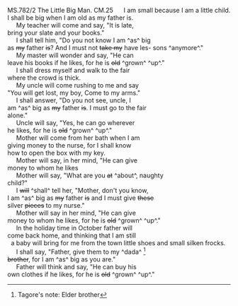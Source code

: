 MS.782/2 The Little Big Man. CM.25 
&nbsp;&nbsp;&nbsp;&nbsp;&nbsp;I am small because I am a little child. \
I shall be big when I am old as my father is. \
&nbsp;&nbsp;&nbsp;&nbsp;&nbsp;My teacher will come and say, "It is late, \
bring your slate and your books." \
&nbsp;&nbsp;&nbsp;&nbsp;&nbsp;I shall tell him, "Do you not know I am ^as^ big \
as ~~my~~ father ~~is~~? And I must not ~~take my~~ have les-
sons ^anymore^." \
&nbsp;&nbsp;&nbsp;&nbsp;&nbsp;My master will wonder and say, "He can \
leave his books if he likes, for he is ~~old~~ ^grown^ ^up^." \
&nbsp;&nbsp;&nbsp;&nbsp;&nbsp;I shall dress myself and walk to the fair \
where the crowd is thick. \
&nbsp;&nbsp;&nbsp;&nbsp;&nbsp;My uncle will come rushing to me and say \
"You will get lost, my boy, Come to my arms." \
&nbsp;&nbsp;&nbsp;&nbsp;&nbsp;I shall answer, "Do you not see, uncle, I \
am ^as^ big as ~~my~~ father ~~is~~. I must go to the fair
\
alone." \
&nbsp;&nbsp;&nbsp;&nbsp;&nbsp;Uncle will say, "Yes, he can go wherever \
he likes, for he is ~~old~~ ^grown^ ^up^." \
&nbsp;&nbsp;&nbsp;&nbsp;&nbsp;Mother will come from her bath when I am \
giving money to the nurse, for I shall know \
how to open the box with my key. \
&nbsp;&nbsp;&nbsp;&nbsp;&nbsp;Mother will say, in her mind, "He can give \
money to whom he likes \
&nbsp;&nbsp;&nbsp;&nbsp;&nbsp;Mother will say, "What are you ~~at~~ ^about^, naughty \
child?" \
&nbsp;&nbsp;&nbsp;&nbsp;&nbsp;I ~~will~~ ^shall^ tell her, "Mother, don't you know, \
I am ^as^ big as ~~my~~ father ~~is~~ and I must give ~~these~~ \
silver ~~pieces~~ to my nurse." \
&nbsp;&nbsp;&nbsp;&nbsp;&nbsp;Mother will say in her mind, "He can give \
money to whom he likes, for he is ~~old~~ ^grown^ ^up^." \
&nbsp;&nbsp;&nbsp;&nbsp;&nbsp;In the holiday time in October father will \
come back home, and thinking that I am still \
&nbsp;&nbsp;a baby will bring for me from the town little 
shoes and small silken frocks. \
&nbsp;&nbsp;&nbsp;&nbsp;&nbsp;I shall say, "Father, give them to my ^dada^ [^1] \
~~brother~~, for I am ^as^ big as you are." \
&nbsp;&nbsp;&nbsp;&nbsp;&nbsp;Father will think and say, "He can buy his \
own clothes if he likes, for he is ~~old~~ ^grown^ ^up^."
[^1]: Tagore's note: Elder brother
